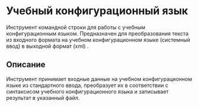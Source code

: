 # Учебный конфигурационный язык

Инструмент командной строки для работы с учебным конфигурационным языком. Предназначен для преобразования текста из входного формата на учебном конфигурационном языке (системный ввод) в выходной формат (xml) .

## Описание

Инструмент принимает входные данные на учебном конфигурационном языке из стандартного ввода, преобразует их в соответствии с синтаксисом учебного конфигурационного языка и записывает результат в указанный файл.

